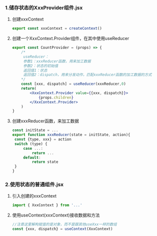 ### 1.储存状态的XxxProvider组件.jsx

1. 创建xxxContext

   ```jsx
   export const xxxContext = createContext()
   ```

2. 创建一个XxxContext.Provider组件，在其中使用useReducer

   ```jsx
   export const CountProvider = (props) => {
       /*
       	useReducer： 
       	参数1：xxxReducer函数，用来加工数据
       	参数2：状态的初始值
       	返回值1：状态
       	返回值2：dispatch，用来分发动作，匹配xxxReducer函数的加工数据的方式
       */
       const [xxx, dispatch] = useReducer(xxxReducer,0)
       return(
           <XxxContext.Provider value={{xxx, dispatch}}>
               {props.children}
           </XxxContext.Provider>
       )
   }
   ```

3. 创建xxxReducer函数，来加工数据

   ```jsx
   const initState = ...
   export function xxxReducer(state = initState, action){
   	const {type, xxx} = action
   	switch (type) {
   		case ...:
   			return ...
   		default:
   			return state
   	}
   }
   ```

### 2.使用状态的普通组件.jsx

1. 引入创建的xxxContext

   ```jsx
   import { XxxContext } from '...'
   ```

2. 使用useContext(xxxContext)接收数据和方法

   ```jsx
   //注意这里解构赋值的是对象，而不是跟其他useXxx一样的数组
   const {xxx, dispatch} = useContext(XxxContext)
   ```

   

